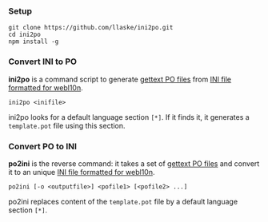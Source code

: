 
### Setup

	git clone https://github.com/llaske/ini2po.git 
	cd ini2po
	npm install -g

### Convert INI to PO

**ini2po** is a command script to generate [gettext PO files](https://www.gnu.org/software/gettext/manual/html_node/PO-Files.html) from [INI file formatted for webl10n](https://github.com/fabi1cazenave/webL10n).

	ini2po <inifile>

ini2po looks for a default language section `[*]`. If it finds it, it generates a `template.pot` file using this section.


### Convert PO to INI

**po2ini** is the reverse command: it takes a set of [gettext PO files](https://www.gnu.org/software/gettext/manual/html_node/PO-Files.html) and convert it to an unique [INI file formatted for webl10n](https://github.com/fabi1cazenave/webL10n).

	po2ini [-o <outputfile>] <pofile1> [<pofile2> ...]

po2ini replaces content of the `template.pot` file by a default language section `[*]`.
